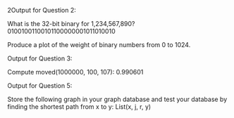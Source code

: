 2Output for Question 2:

What is the 32-bit binary for 1,234,567,890?
01001001100101100000001011010010


 Produce a plot of the weight of binary numbers from 0
to 1024.



Output for Question 3:

Compute moved(1000000, 100, 107):
0.990601


Output for Question 5:

Store the following graph in your graph database and test your database by finding the shortest path from x to y:
List(x, j, r, y)

